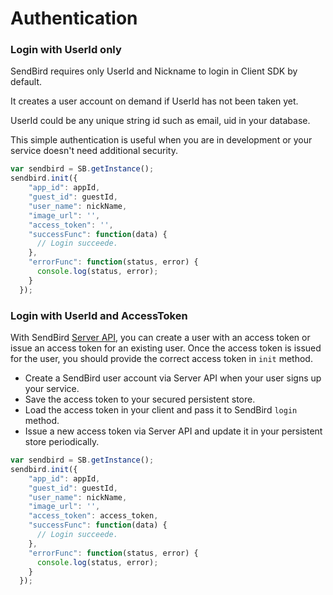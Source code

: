 # Authentication

### Login with UserId only

SendBird requires only UserId and Nickname to login in Client SDK by default.

It creates a user account on demand if UserId has not been taken yet. 

UserId could be any unique string id such as email, uid in your database.

This simple authentication is useful when you are in development or your service doesn't need additional security.

```javascript
var sendbird = SB.getInstance();
sendbird.init({
    "app_id": appId,
    "guest_id": guestId,
    "user_name": nickName,
    "image_url": '',
    "access_token": '',
    "successFunc": function(data) {
      // Login succeede.
    },
    "errorFunc": function(status, error) {
      console.log(status, error);
    }
  });
```

### Login with UserId and AccessToken

With SendBird [Server API](https://sendbird.gitbooks.io/sendbird-server-api/content/en/user.html), you can create a user with an access token or issue an access token for an existing user. Once the access token is issued for the user, you should provide the correct access token in `init` method. 

* Create a SendBird user account via Server API when your user signs up your service.
* Save the access token to your secured persistent store.
* Load the access token in your client and pass it to SendBird `login` method.
* Issue a new access token via Server API and update it in your persistent store periodically.

```javascript
var sendbird = SB.getInstance();
sendbird.init({
    "app_id": appId,
    "guest_id": guestId,
    "user_name": nickName,
    "image_url": '',
    "access_token": access_token,
    "successFunc": function(data) {
      // Login succeede.
    },
    "errorFunc": function(status, error) {
      console.log(status, error);
    }
  });
```
